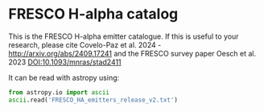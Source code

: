 # FRESCO H-alpha catalog

This is the FRESCO H-alpha emitter catalogue. If this is useful to your research, please cite Covelo-Paz et al. 2024 - http://arxiv.org/abs/2409.17241 and the FRESCO survey paper Oesch et al. 2023 [DOI:10.1093/mnras/stad2411](https://academic.oup.com/mnras/article/525/2/2864/7243412?login=false)

It can be read with astropy using:
```python
from astropy.io import ascii
ascii.read('FRESCO_HA_emitters_release_v2.txt')

